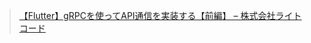 > [【Flutter】gRPCを使ってAPI通信を実装する【前編】 – 株式会社ライトコード](https://rightcode.co.jp/blog/information-technology/flutter-grpc-api-1-syain)

